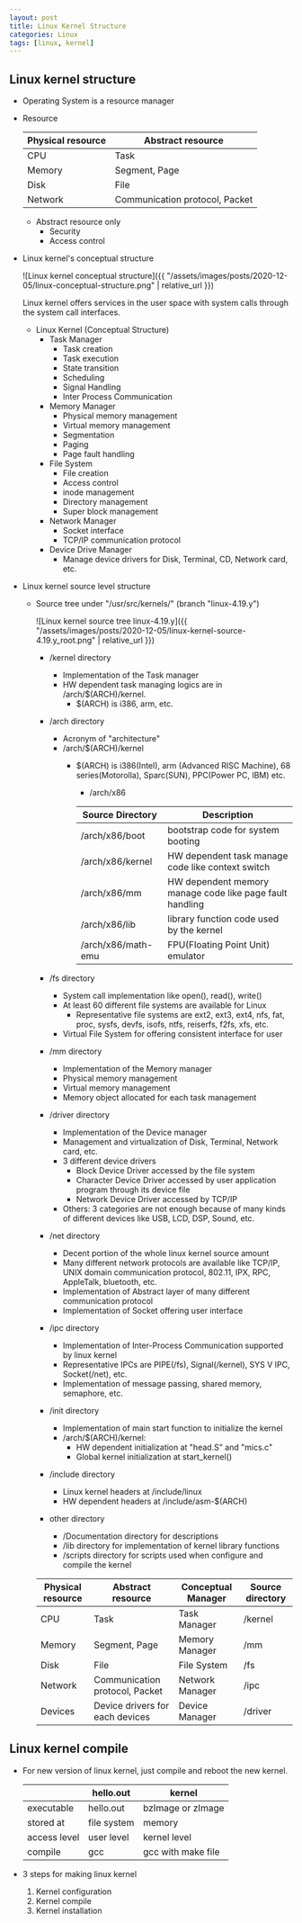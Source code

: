 ```yaml
---
layout: post
title: Linux Kernel Structure
categories: Linux 
tags: [linux, kernel]
---
```

## Linux kernel structure

- Operating System is a resource manager
- Resource

  Physical resource | Abstract resource
  ----------------- | ------------------
  CPU               | Task
  Memory            | Segment, Page
  Disk              | File
  Network           | Communication protocol, Packet
  
  - Abstract resource only
    - Security
    - Access control

- Linux kernel's conceptual structure

  ![Linux kernel conceptual structure]({{ "/assets/images/posts/2020-12-05/linux-conceptual-structure.png" | relative_url }})

  Linux kernel offers services in the user space with system calls through the system call interfaces.
  - Linux Kernel (Conceptual Structure)
    - Task Manager
      - Task creation
      - Task execution
      - State transition
      - Scheduling
      - Signal Handling
      - Inter Process Communication
    - Memory Manager
      - Physical memory management
      - Virtual memory management
      - Segmentation
      - Paging
      - Page fault handling
    - File System
      - File creation
      - Access control
      - inode management
      - Directory management
      - Super block management
    - Network Manager
      - Socket interface
      - TCP/IP communication protocol
    - Device Drive Manager
      - Manage device drivers for Disk, Terminal, CD, Network card, etc.

- Linux kernel source level structure
  - Source tree under "/usr/src/kernels/" (branch "linux-4.19.y")

    ![Linux kernel source tree linux-4.19.y]({{ "/assets/images/posts/2020-12-05/linux-kernel-source-4.19.y_root.png" | relative_url }})

    - /kernel directory
      - Implementation of the Task manager
      - HW dependent task managing logics are in /arch/$(ARCH)/kernel.
        - $(ARCH) is i386, arm, etc.
    - /arch directory
      - Acronym of "architecture"
      - /arch/$(ARCH)/kernel
        - $(ARCH) is i386(Intel), arm (Advanced RISC Machine), 68 series(Motorolla), Sparc(SUN), PPC(Power PC, IBM) etc.
          - /arch/x86

          Source Directory   | Description
          ------------------ | -----------
          /arch/x86/boot     | bootstrap code for system booting
          /arch/x86/kernel   | HW dependent task manage code like context switch
          /arch/x86/mm       | HW dependent memory manage code like page fault handling
          /arch/x86/lib      | library function code used by the kernel
          /arch/x86/math-emu | FPU(Floating Point Unit) emulator

    - /fs directory
      - System call implementation like open(), read(), write()
      - At least 60 different file systems are available for Linux
        - Representative file systems are ext2, ext3, ext4, nfs, fat, proc, sysfs, devfs, isofs, ntfs, reiserfs, f2fs, xfs, etc.
      - Virtual File System for offering consistent interface for user
    - /mm directory
      - Implementation of the Memory manager
      - Physical memory management
      - Virtual memory management
      - Memory object allocated for each task management
    - /driver directory
      - Implementation of the Device manager
      - Management and virtualization of Disk, Terminal, Network card, etc.
      - 3 different device drivers
        - Block Device Driver accessed by the file system
        - Character Device Driver accessed by user application program through its device file
        - Network Device Driver accessed by TCP/IP
      - Others: 3 categories are not enough because of many kinds of different devices like USB, LCD, DSP, Sound, etc.
    - /net directory
      - Decent portion of the whole linux kernel source amount
      - Many different network protocols are available like TCP/IP, UNIX domain communication protocol, 802.11, IPX, RPC, AppleTalk, bluetooth, etc.
      - Implementation of Abstract layer of many different communication protocol
      - Implementation of Socket offering user interface
    - /ipc directory
      - Implementation of Inter-Process Communication supported by linux kernel
      - Representative IPCs are PIPE(/fs), Signal(/kernel), SYS V IPC, Socket(/net), etc.
      - Implementation of message passing, shared memory, semaphore, etc.
    - /init directory
      - Implementation of main start function to initialize the kernel
      - /arch/$(ARCH)/kernel:
        - HW dependent initialization at "head.S" and "mics.c"
        - Global kernel initialization at start_kernel()
    - /include directory
      - Linux kernel headers at /include/linux
      - HW dependent headers at /include/asm-$(ARCH)
    - other directory
      - /Documentation directory for descriptions
      - /lib directory for implementation of kernel library functions
      - /scripts directory for scripts used when configure and compile the kernel

    Physical resource | Abstract resource              | Conceptual Manager | Source directory
    ----------------- | ------------------------------ | ------------------ | ---------
    CPU               | Task                           | Task Manager       | /kernel
    Memory            | Segment, Page                  | Memory Manager     | /mm
    Disk              | File                           | File System        | /fs
    Network           | Communication protocol, Packet | Network Manager    | /ipc
    Devices           | Device drivers for each devices| Device Manager     | /driver

## Linux kernel compile

- For new version of linux kernel, just compile and reboot the new kernel.

  |              | hello.out   | kernel
  | ------------ | ----------- | ------
  | executable   | hello.out   | bzImage or zImage
  | stored at    | file system | memory
  | access level | user level  | kernel level
  | compile      | gcc         | gcc with make file

- 3 steps for making linux kernel
  1. Kernel configuration
  2. Kernel compile
  3. Kernel installation
  